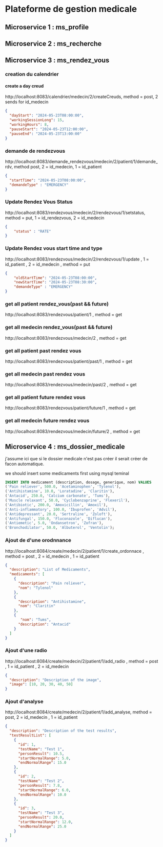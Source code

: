 # Plateforme de gestion medicale

## Microservice 1 : ms_profile

## Microservice 2 : ms_recherche

## Microservice 3 : ms_rendez_vous

### creation du calendrier

#### create a day creud

http://localhost:8083/calendrier/medecin/2/createCreuds, method = post, 2 sends for id_medecin

```json
{
  "dayStart": "2024-05-23T08:00:00",
  "workingSessionLong": 15,
  "workingHours": 8,
  "pauseStart": "2024-05-23T12:00:00",
  "pauseEnd": "2024-05-23T13:00:00"
}
```

### demande de rendezvous

http://localhost:8083/demande_rendezvous/medecin/2/patient/1/demande_rdv, method post, 2 = id_medecin, 1 = id_patient

```json
{
  "startTime": "2024-05-23T08:00:00",
  "demandeType" : "EMERGENCY"
}
```

### Update Rendez Vous Status

http://localhost:8083/rendezvous/medecin/2/rendezvous/1/setstatus, method = put, 1 = id_rendezvous, 2 = id_medecin

```json
{
    "status" : "RATE"
}
```

### Update Rendez vous start time and type

http://localhost:8083/rendezvous/medecin/2/rendezvous/1/update , 1 = id_patient , 2 = id_medecin , method = put

```json
{
    "oldStartTime": "2024-05-23T08:00:00",
    "newStartTime": "2024-05-23T08:30:00",
    "demandeType" : "EMERGENCY"
}
```

### get all patient rendez_vous(past && future)

http://localhost:8083/rendezvous/patient/1  , method = get

### get all medecin rendez_vous(past && future)

http://localhost:8083/rendezvous/medecin/2  , method = get

### get all patient past rendez vous

http://localhost:8083/rendezvous/patient/past/1 , method = get

### get all medecin past rendez vous

http://localhost:8083/rendezvous/medecin/past/2 , method = get

### get all patient future rendez vous

http://localhost:8083/rendezvous/patient/future/1 , method = get

### get all medecin future rendez vous

http://localhost:8083/rendezvous/medecin/future/2 , method = get

## Microservice 4 : ms_dossier_medicale

j'assume ici que si le dossier medicale n'est pas créer il serait créer de facon automatique.

we should insert some medicaments first using mysql teminal

```sql
INSERT INTO medicament (description, dosage, generique, nom) VALUES
('Pain reliever', 500.0, 'Acetaminophen', 'Tylenol'),
('Antihistamine', 10.0, 'Loratadine', 'Claritin'),
('Antacid', 250.0, 'Calcium carbonate', 'Tums'),
('Muscle relaxant', 50.0, 'Cyclobenzaprine', 'Flexeril'),
('Antibiotic', 200.0, 'Amoxicillin', 'Amoxil'),
('Anti-inflammatory', 100.0, 'Ibuprofen', 'Advil'),
('Antidepressant', 20.0, 'Sertraline', 'Zoloft'),
('Antifungal', 150.0, 'Fluconazole', 'Diflucan'),
('Antiemetic', 5.0, 'Ondansetron', 'Zofran'),
('Bronchodilator', 50.0, 'Albuterol', 'Ventolin');
```

### Ajout de d'une orodnnance

http://localhost:8084/create/medecin/2/patient/1/create_ordonnace , method = post , 2 = id_medecin , 1 = id_patient

```json
{
  "description": "List of Medicaments",
  "medicaments": [
    {
      "description": "Pain reliever",
      "nom": "Tylenol"
    },
    {
      "description": "Antihistamine",
      "nom": "Claritin"
    },
    {
       "nom": "Tums",
      "description": "Antacid"
    }
  ]
}
```

### Ajout d'une radio

http://localhost:8084/create/medecin/2/patient/1/add_radio , method = post , 1 = id_patient , 2 = id_medecin

```json
{
  "description": "Description of the image",
  "image": [10, 20, 30, 40, 50]
}

```

### Ajout d'analyse

http://localhost:8084/create/medecin/2/patient/1/add_analyse, method = post, 2 = id_medecin , 1 = id_patient

```json
{
  "description": "Description of the test results",
  "testResultList": [
    {
      "id": 1,
      "testName": "Test 1",
      "personResult": 10.5,
      "startNormalRange": 5.0,
      "endNormalRange": 15.0
    },
    {
      "id": 2,
      "testName": "Test 2",
      "personResult": 7.8,
      "startNormalRange": 6.0,
      "endNormalRange": 10.0
    },
    {
      "id": 3,
      "testName": "Test 3",
      "personResult": 20.0,
      "startNormalRange": 12.0,
      "endNormalRange": 25.0
    }
  ]
}
```